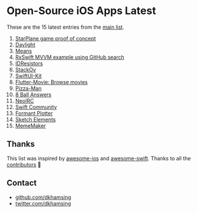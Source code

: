 # Open-Source iOS Apps Latest

These are the 15 latest entries from the [main list](https://github.com/dkhamsing/open-source-ios-apps).


1. [StarPlane game proof of concept](https://gist.github.com/JohnSundell/7ae3223b5bad3712378a57aaff31d7e2)
2. [Daylight](https://github.com/bakkenbaeck/daylight-ios)
3. [Means](https://github.com/vmanot/Means)
4. [RxSwift MVVM example using GitHub search](https://github.com/NavdeepSinghh/RxSwift_MVVM_Finished)
5. [IDResistors](https://github.com/thestoneage/IDResistors)
6. [StackOv](https://github.com/surfstudio/StackOv)
7. [SwiftUI-Kit](https://github.com/jordansinger/SwiftUI-Kit)
8. [Flutter-Movie: Browse movies](https://github.com/khuong291/Flutter-Movie)
9. [Pizza-Man](https://github.com/fulldecent/pizzaman)
10. [8 Ball Answers](https://github.com/fulldecent/8-ball)
11. [NeoIRC](https://github.com/NozeIO/NeoIRC)
12. [Swift Community](https://github.com/superarcswift/SwiftCommunity)
13. [Formant Plotter](https://github.com/fulldecent/formant-analyzer)
14. [Sketch Elements](https://github.com/molcik/ios-sketch-elements)
15. [MemeMaker](https://github.com/dempseyatgithub/MemeMaker)

## Thanks

This list was inspired by [awesome-ios](https://github.com/vsouza/awesome-ios) and [awesome-swift](https://github.com/matteocrippa/awesome-swift). Thanks to all the [contributors](https://github.com/dkhamsing/open-source-ios-apps/graphs/contributors) 🎉 

## Contact

- [github.com/dkhamsing](https://github.com/dkhamsing)
- [twitter.com/dkhamsing](https://twitter.com/dkhamsing)
